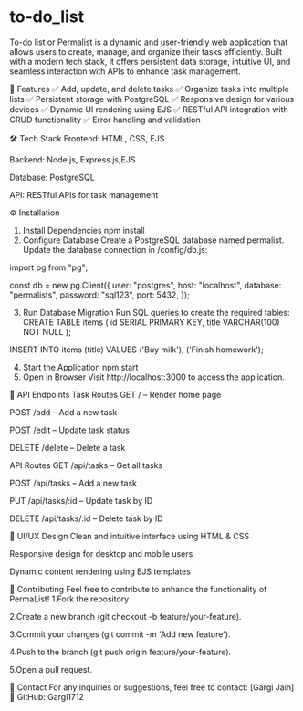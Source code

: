 # to-do_list


To-do list or Permalist is a dynamic and user-friendly web application that allows users to create, manage, and organize their tasks efficiently. Built with a modern tech stack, it offers persistent data storage, intuitive UI, and seamless interaction with APIs to enhance task management.

🚀 Features
✅ Add, update, and delete tasks
✅ Organize tasks into multiple lists
✅ Persistent storage with PostgreSQL
✅ Responsive design for various devices
✅ Dynamic UI rendering using EJS
✅ RESTful API integration with CRUD functionality
✅ Error handling and validation

🛠️ Tech Stack
Frontend: HTML, CSS, EJS

Backend: Node.js, Express.js,EJS

Database: PostgreSQL

API: RESTful APIs for task management


⚙️ Installation
1. Install Dependencies
npm install
2. Configure Database
Create a PostgreSQL database named permalist.
Update the database connection in /config/db.js:

import pg from "pg";

const db = new pg.Client({
  user: "postgres",
  host: "localhost",
  database: "permalists",
  password: "sql123",
  port: 5432,
});



3. Run Database Migration
Run SQL queries to create the required tables:
CREATE TABLE items (
  id SERIAL PRIMARY KEY,
  title VARCHAR(100) NOT NULL
);

INSERT INTO items (title) VALUES ('Buy milk'), ('Finish homework');

4. Start the Application
npm start
5. Open in Browser
Visit http://localhost:3000 to access the application.

📡 API Endpoints
Task Routes
GET / – Render home page

POST /add – Add a new task

POST /edit – Update task status

DELETE /delete – Delete a task

API Routes
GET /api/tasks – Get all tasks

POST /api/tasks – Add a new task

PUT /api/tasks/:id – Update task by ID

DELETE /api/tasks/:id – Delete task by ID

🎨 UI/UX Design
Clean and intuitive interface using HTML & CSS

Responsive design for desktop and mobile users

Dynamic content rendering using EJS templates

🤝 Contributing
Feel free to contribute to enhance the functionality of PermaList!
1.Fork the repository

2.Create a new branch (git checkout -b feature/your-feature).

3.Commit your changes (git commit -m 'Add new feature').

4.Push to the branch (git push origin feature/your-feature).

5.Open a pull request.

📧 Contact
For any inquiries or suggestions, feel free to contact:
[Gargi Jain]
🔗 GitHub: Gargi1712


